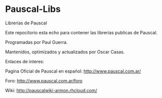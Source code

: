 ﻿Pauscal-Libs
============
Librerías de Pauscal

Este repocitorio esta echo para contener las librerias publicas de Pauscal.

Programadas por Paul Guerra.

Mantenidos, optimizados y actualizados por Oscar Casas.

Enlaces de interes:

Pagina Oficial de Pauscal en español: http://www.pauscal.com.ar/

Foro: http://www.pauscal.com.ar/foro

Wiki: http://pauscalwiki-armon.rhcloud.com/
